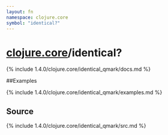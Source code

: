 ```yaml
---
layout: fn
namespace: clojure.core
symbol: "identical?"
---
```


# [clojure.core](../)/identical?

{% include 1.4.0/clojure.core/identical_qmark/docs.md %}

##Examples

{% include 1.4.0/clojure.core/identical_qmark/examples.md %}
## Source
{% include 1.4.0/clojure.core/identical_qmark/src.md %}

